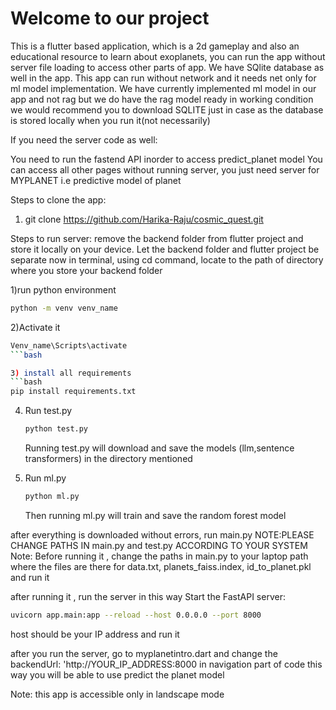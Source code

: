 # Welcome to our project

This is a flutter based application, which is a 2d gameplay and also an educational resource to learn about exoplanets, you can run the app without server file loading to access other parts of app. We have SQlite database as well in the app. This app can run without network and it needs net only for ml model implementation. We have currently implemented ml model in our app and not rag but we do have the rag model ready in working condition
we would recommend you to download SQLITE just in case as the database is stored locally when you run it(not necessarily)

If you need the server code as well:

You need to run the fastend API inorder to access predict_planet model
You can access all other pages without running server, you just need server for MYPLANET i.e predictive model of planet

Steps to clone the app:
1. git clone https://github.com/Harika-Raju/cosmic_quest.git

Steps to run server:
remove the backend folder from flutter project and store it locally on your device. Let the backend folder and flutter project be separate
now in terminal, using cd command, locate to the path of directory where you store your backend folder

1)run python environment
   ```bash
   python -m venv venv_name
   ```
2)Activate it
   ```bash
   Venv_name\Scripts\activate
   ```bash

3) install all requirements
   ```bash
   pip install requirements.txt
   ```

4) Run test.py
   ```bash
   python test.py
   ```
   Running test.py will download and save the models (llm,sentence transformers) in the directory mentioned
   
6) Run ml.py
   ```bash
   python ml.py
   ```
   Then running ml.py will train and save the random forest model

after everything is downloaded without errors, run main.py
NOTE:PLEASE CHANGE PATHS IN main.py and test.py ACCORDING TO YOUR SYSTEM
Note: Before running it , change the paths in main.py to your laptop path where the files are there for data.txt, planets_faiss.index, id_to_planet.pkl and run it

after running it , run the server in this way 
Start the FastAPI server:
   ```bash
   uvicorn app.main:app --reload --host 0.0.0.0 --port 8000
   ```

   host should be your IP address and run it 

after you run the server, go to myplanetintro.dart and change the backendUrl: 'http://YOUR_IP_ADDRESS:8000 in navigation part of code
this way you will be able to use predict the planet model

Note: this app is accessible only in landscape mode
                





